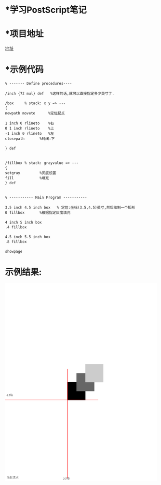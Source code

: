 *学习PostScript笔记
=====
*项目地址
=====
[地址](https://github.com/cqupt/PostScriptLearning)	

*示例代码
=====
``` 
% ------- Define procedures----

/inch {72 mul} def   %这样的话,就可以直接指定多少英寸了.

/box	 % stack: x y => ---
{ 
newpath moveto		%定位起点

1 inch 0 rlineto	%右
0 1 inch rlineto	%上
-1 inch 0 rlineto	%左
closepath 		%封闭:下

} def


/fillbox % stack: grayvalue => ---
{ 
setgray 		%灰度设置
fill 			%填充
} def


% ----------- Main Program -----------

3.5 inch 4.5 inch box   % 定位:坐标(3.5,4.5)英寸,然后绘制一个矩形
0 fillbox		%根据指定灰度填充

4 inch 5 inch box
.4 fillbox

4.5 inch 5.5 inch box
.8 fillbox

showpage
``` 
示例结果:
=====
![Test XIB](https://github.com/cqupt/PostScriptLearning/blob/master/ch3_demo10_darw-a-overlapping-squre-again-with-procedure%20and%20inch.png?raw=true)